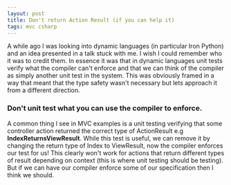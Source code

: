 ```yaml
---
layout: post
title: Don't return Action Result (if you can help it)
tags: mvc csharp
---
```


A while ago I was looking into dynamic languages (in particular Iron Python) and an idea presented in a talk stuck with me. I wish I could remember who it was to credit them. In essence it was that in dynamic languages unit tests verify what the compiler can't enforce and that we can think of the compiler as simply another unit test in the system. This was obviously framed in a way that meant that the type safety wasn't necessary but lets approach it from a different direction.

### Don't unit test what you can use the compiler to enforce.

A common thing I see in MVC examples is a unit testing verifying that some controller action returned the correct type of ActionResult e.g **IndexReturnsViewResult**. While this test is useful, we can remove it by changing the return type of Index to ViewResult, now the compiler enforces our test for us! This clearly won't work for actions that return different types of result depending on context (this is where unit testing should be testing). But if we can have our compiler enforce some of our specification then I think we should.
